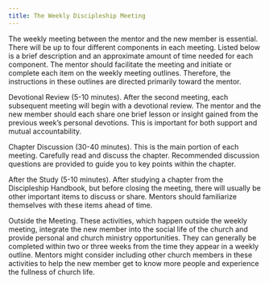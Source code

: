```yaml
---
title: The Weekly Discipleship Meeting
---
```


The weekly meeting between the mentor and the new member is essential. There will be up to four different components in each meeting. Listed below is a brief description and an approximate amount of time needed for each component. The mentor should facilitate the meeting and initiate or complete each item on the weekly meeting outlines. Therefore, the instructions in these outlines are directed primarily toward the mentor.

Devotional Review (5-10 minutes). After the second meeting, each subsequent meeting will begin with a devotional review. The mentor and the new member should each share one brief lesson or insight gained from the previous week’s personal devotions. This is important for both support and mutual accountability.

Chapter Discussion (30-40 minutes). This is the main portion of each meeting. Carefully read and discuss the chapter. Recommended discussion questions are provided to guide you to key points within the chapter.

After the Study (5-10 minutes). After studying a chapter from the Discipleship Handbook, but before closing the meeting, there will usually be other important items to discuss or share. Mentors should familiarize themselves with these items ahead of time.

Outside the Meeting. These activities, which happen outside the weekly meeting, integrate the new member into the social life of the church and provide personal and church ministry opportunities. They can generally be completed within two or three weeks from the time they appear in a weekly outline. Mentors might consider including other church members in these activities to help the new member get to know more people and experience the fullness of church life.
